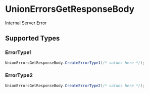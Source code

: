 # UnionErrorsGetResponseBody

Internal Server Error


## Supported Types

### ErrorType1

```csharp
UnionErrorsGetResponseBody.CreateErrorType1(/* values here */);
```

### ErrorType2

```csharp
UnionErrorsGetResponseBody.CreateErrorType2(/* values here */);
```
